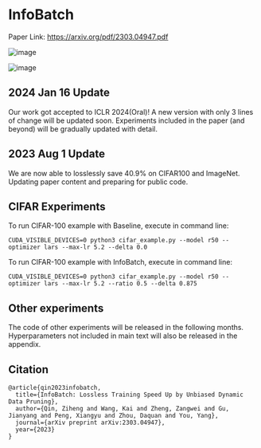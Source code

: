 # InfoBatch
Paper Link: https://arxiv.org/pdf/2303.04947.pdf

![image](https://github.com/henryqin1997/InfoBatch/blob/master/figs/motivation.png) 

![image](https://github.com/henryqin1997/InfoBatch/blob/master/figs/pipeline.png)

## 2024 Jan 16 Update
Our work got accepted to ICLR 2024(Oral)! A new version with only 3 lines of change will be updated soon. Experiments included in the paper (and beyond) will be gradually updated with detail.

## 2023 Aug 1 Update
We are now able to losslessly save 40.9% on CIFAR100 and ImageNet. Updating paper content and preparing for public code.

## CIFAR Experiments
To run CIFAR-100 example with Baseline, execute in command line:
```angular2html
CUDA_VISIBLE_DEVICES=0 python3 cifar_example.py --model r50 --optimizer lars --max-lr 5.2 --delta 0.0
```

To run CIFAR-100 example with InfoBatch, execute in command line:
```angular2html
CUDA_VISIBLE_DEVICES=0 python3 cifar_example.py --model r50 --optimizer lars --max-lr 5.2 --ratio 0.5 --delta 0.875
```

## Other experiments
The code of other experiments will be released in the following months. 
Hyperparameters not included in main text will also be released in the appendix.


## Citation
```angular2html
@article{qin2023infobatch,
  title={InfoBatch: Lossless Training Speed Up by Unbiased Dynamic Data Pruning},
  author={Qin, Ziheng and Wang, Kai and Zheng, Zangwei and Gu, Jianyang and Peng, Xiangyu and Zhou, Daquan and You, Yang},
  journal={arXiv preprint arXiv:2303.04947},
  year={2023}
}
```
